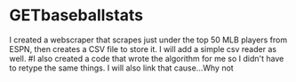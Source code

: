 # GETbaseballstats
I created a webscraper that scrapes just under the  top 50 MLB players from ESPN, then creates a CSV file to store it. I will add a simple csv reader as well. 
#I also created a code that wrote the algorithm for me so I didn't have to retype the same things. I will also link that cause...Why not
